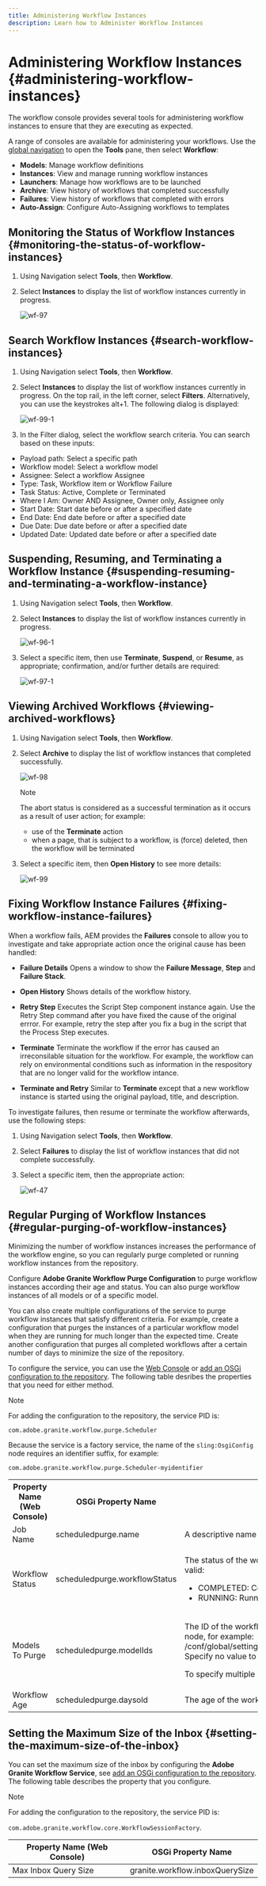 ```yaml
---
title: Administering Workflow Instances
description: Learn how to Administer Workflow Instances
---
```


# Administering Workflow Instances {#administering-workflow-instances}

The workflow console provides several tools for administering workflow instances to ensure that they are executing as expected.

A range of consoles are available for administering your workflows. Use the [global navigation](/help/sites-cloud/authoring/getting-started/basic-handling.md#global-navigation) to open the **Tools** pane, then select **Workflow**:

* **Models**: Manage workflow definitions
* **Instances**: View and manage running workflow instances
* **Launchers**: Manage how workflows are to be launched
* **Archive**: View history of workflows that completed successfully
* **Failures**: View history of workflows that completed with errors
* **Auto-Assign**: Configure Auto-Assigning workflows to templates

## Monitoring the Status of Workflow Instances {#monitoring-the-status-of-workflow-instances}

1. Using Navigation select **Tools**, then **Workflow**.
1. Select **Instances** to display the list of workflow instances currently in progress.

   ![wf-97](/help/sites-cloud/administering/assets/wf-97.png)
   

## Search Workflow Instances {#search-workflow-instances}

1. Using Navigation select **Tools**, then **Workflow**.
1. Select **Instances** to display the list of workflow instances currently in progress. On the top rail, in the left corner, select **Filters**. Alternatively, you can use the keystrokes alt+1. The following dialog is displayed:

   ![wf-99-1](/help/sites-cloud/administering/assets/wf-99-1.png)

1. In the Filter dialog, select the workflow search criteria. You can search based on these inputs:

* Payload path: Select a specific path
* Workflow model: Select a workflow model
* Assignee: Select a workflow Assignee
* Type: Task, Workflow item or Workflow Failure
* Task Status: Active, Complete or Terminated
* Where I Am: Owner AND Assignee, Owner only, Assignee only
* Start Date: Start date before or after a specified date
* End Date: End date before or after a specified date
* Due Date: Due date before or after a specified date
* Updated Date: Updated date before or after a specified date

## Suspending, Resuming, and Terminating a Workflow Instance {#suspending-resuming-and-terminating-a-workflow-instance}

1. Using Navigation select **Tools**, then **Workflow**.
1. Select **Instances** to display the list of workflow instances currently in progress.

   ![wf-96-1](/help/sites-cloud/administering/assets/wf-96-1.png)

1. Select a specific item, then use **Terminate**, **Suspend**, or **Resume**, as appropriate; confirmation, and/or further details are required:

   ![wf-97-1](/help/sites-cloud/administering/assets/wf-97-1.png)

## Viewing Archived Workflows {#viewing-archived-workflows}

1. Using Navigation select **Tools**, then **Workflow**.
1. Select **Archive** to display the list of workflow instances that completed successfully.

   ![wf-98](/help/sites-cloud/administering/assets/wf-98.png)

   >[!NOTE]
   >
   >The abort status is considered as a successful termination as it occurs as a result of user action; for example:
   >
   >* use of the **Terminate** action
   >* when a page, that is subject to a workflow, is (force) deleted, then the workflow will be terminated

1. Select a specific item, then **Open History** to see more details:

   ![wf-99](/help/sites-cloud/administering/assets/wf-99.png)

## Fixing Workflow Instance Failures {#fixing-workflow-instance-failures}

When a workflow fails, AEM provides the **Failures** console to allow you to investigate and take appropriate action once the original cause has been handled:

* **Failure Details**
  Opens a window to show the **Failure Message**, **Step** and **Failure Stack**.

* **Open History**
  Shows details of the workflow history.

* **Retry Step** Executes the Script Step component instance again. Use the Retry Step command after you have fixed the cause of the original errror. For example, retry the step after you fix a bug in the script that the Process Step executes.
* **Terminate** Terminate the workflow if the error has caused an irreconsilable situation for the workflow. For example, the workflow can rely on environmental conditions such as information in the respository that are no longer valid for the workflow intance.
* **Terminate and Retry** Similar to **Terminate** except that a new workflow instance is started using the original payload, title, and description.

To investigate failures, then resume or terminate the workflow afterwards, use the following steps:

1. Using Navigation select **Tools**, then **Workflow**.
1. Select **Failures** to display the list of workflow instances that did not complete successfully.
1. Select a specific item, then the appropriate action:

   ![wf-47](/help/sites-cloud/administering/assets/wf-47.png)

## Regular Purging of Workflow Instances {#regular-purging-of-workflow-instances}

Minimizing the number of workflow instances increases the performance of the workflow engine, so you can regularly purge completed or running workflow instances from the repository.

Configure **Adobe Granite Workflow Purge Configuration** to purge workflow instances according their age and status. You can also purge workflow instances of all models or of a specific model.

You can also create multiple configurations of the service to purge workflow instances that satisfy different criteria. For example, create a configuration that purges the instances of a particular workflow model when they are running for much longer than the expected time. Create another configuration that purges all completed workflows after a certain number of days to minimize the size of the repository.

To configure the service, you can use the [Web Console](/help/sites-deploying/configuring-osgi.md#osgi-configuration-with-the-web-console) or [add an OSGi configuration to the repository](/help/sites-deploying/configuring-osgi.md#osgi-configuration-in-the-repository). The following table desribes the properties that you need for either method.

>[!NOTE]
>
>For adding the configuration to the repository, the service PID is:
>
>`com.adobe.granite.workflow.purge.Scheduler`
>
>Because the service is a factory service, the name of the `sling:OsgiConfig` node requires an identifier suffix, for example:
>
>`com.adobe.granite.workflow.purge.Scheduler-myidentifier`

<table>
 <tbody>
  <tr>
   <th>Property Name (Web Console)</th>
   <th>OSGi Property Name</th>
   <th>Description</th>
  </tr>
  <tr>
   <td>Job Name</td>
   <td>scheduledpurge.name</td>
   <td>A descriptive name for the scheduled purge.</td>
  </tr>
  <tr>
   <td>Workflow Status</td>
   <td>scheduledpurge.workflowStatus</td>
   <td><p>The status of the workflow instances to purge. The following values are valid:</p>
    <ul>
     <li>COMPLETED: Completed workflow instances are purged.</li>
     <li>RUNNING: Running workflow instances are purged.</li>
    </ul> </td>
  </tr>
  <tr>
   <td>Models To Purge</td>
   <td>scheduledpurge.modelIds</td>
   <td><p>The ID of the workflow models to purge. The ID is the path to the model node, for example:<br /> /conf/global/settings/workflow/models/dam/update_asset/jcr:content/model<br /> Specify no value to purge instances of all workflow models.</p> <p>To specify multiple models, click the + button in the Web Console. </p> </td>
  </tr>
  <tr>
   <td>Workflow Age</td>
   <td>scheduledpurge.daysold</td>
   <td>The age of the workflow instances to purge, in days.</td>
  </tr>
 </tbody>
</table>

## Setting the Maximum Size of the Inbox {#setting-the-maximum-size-of-the-inbox}

You can set the maximum size of the inbox by configuring the **Adobe Granite Workflow Service**, see [add an OSGi configuration to the repository](/help/implementing/deploying/configuring-osgi.md). The following table describes the property that you configure.

>[!NOTE]
>
>For adding the configuration to the repository, the service PID is:
>
>`com.adobe.granite.workflow.core.WorkflowSessionFactory`.

| Property Name (Web Console) |OSGi Property Name |
|---|---|
| Max Inbox Query Size |granite.workflow.inboxQuerySize |

